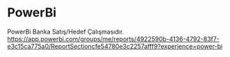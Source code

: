 # PowerBi
PowerBi Banka Satış/Hedef Çalışmasıdır.
https://app.powerbi.com/groups/me/reports/4922590b-4136-4792-83f7-e3c15ca775a0/ReportSectioncfe54780e3c2257afff9?experience=power-bi
